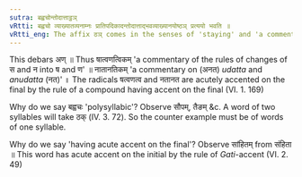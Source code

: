 ```yaml
---
sutra: बह्वचोन्तोदात्ताट्ठञ्
vRtti: बह्वचो व्याख्यातव्यनाम्नः प्रातिपदिकादन्तोदात्ताद्भवव्याख्यानयोष्ठञ् प्रत्ययो भवति ॥
vRtti_eng: The affix ठञ् comes in the senses of 'staying' and 'a commentary', after a polysyllabic word having _udatta_ on the final, (the word being the name of a thing to be explained).
---
```

This debars अण् ॥ Thus षात्वणत्विकम् 'a commentary of the rules of changes of स and न into ष and ण' ॥ नातानतिकम् 'a commentary on (अनत) _udatta_ and _anudatta_ (नत)' ॥ The radicals षत्वणत्व and नतानत are acutely accented on the final by the rule of a compound having accent on the final (VI. 1. 169)

Why do we say बह्वचः 'polysyllabic'? Observe सौपम्, तैङम् &c. A word of two syllables will take ठक् (IV. 3. 72). So the counter example must be of words of one syllable.

Why do we say 'having acute accent on the final'? Observe सांहितम् from संहिता ॥ This word has acute accent on the initial by the rule of _Gati_-accent (VI. 2. 49)
